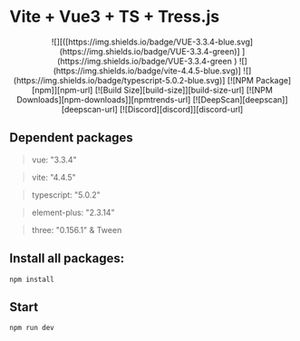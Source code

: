 # Vite + Vue3 + TS + Tress.js

<p align="center">
  ![][([https://img.shields.io/badge/VUE-3.3.4-blue.svg](https://img.shields.io/badge/VUE-3.3.4-green)] ](https://img.shields.io/badge/VUE-3.3.4-green
)
  ![](https://img.shields.io/badge/vite-4.4.5-blue.svg)] 
  ![](https://img.shields.io/badge/typescript-5.0.2-blue.svg)] 
  [![NPM Package][npm]][npm-url]
  [![Build Size][build-size]][build-size-url]
  [![NPM Downloads][npm-downloads]][npmtrends-url]
  [![DeepScan][deepscan]][deepscan-url]
  [![Discord][discord]][discord-url]
  <br>
</p>

## Dependent packages

>vue: "3.3.4"

>vite: "4.4.5"

>typescript: "5.0.2"

>element-plus: "2.3.14"

>three: "0.156.1" & Tween

## Install all packages:
```npm install```

## Start

```npm run dev```




